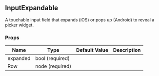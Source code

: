## InputExpandable 
 
A touchable input field that expands (iOS) or
pops up (Android) to reveal a picker widget.
 ### Props
Name | Type | Default Value | Description
--- | --- | --- | --- 
expanded | bool  (required) |   | 
Row | node  (required) |   | 
 
